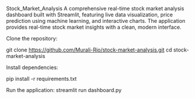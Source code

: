 Stock_Market_Analysis
A comprehensive real-time stock market analysis dashboard built with Streamlit, featuring live data visualization, price prediction using machine learning, and interactive charts. The application provides real-time stock market insights with a clean, modern interface.

Clone the repository:

git clone https://github.com/Murali-Rio/stock-market-analysis.git cd stock-market-analysis

Install dependencies:

pip install -r requirements.txt

Run the application: streamlit run dashboard.py




